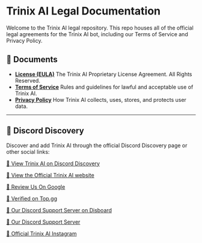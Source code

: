 # Trinix AI Legal Documentation

Welcome to the Trinix AI legal repository. This repo houses all of the official legal agreements for the Trinix AI bot, including our Terms of Service and Privacy Policy.

## 📄 Documents
- **[License (EULA)](legal/LICENSE.txt)**
  The Trinix AI Proprietary License Agreement. All Rights Reserved.  
- **[Terms of Service](legal/terms-of-service.md)**
  Rules and guidelines for lawful and acceptable use of Trinix AI.  
- **[Privacy Policy](legal/privacy-policy.md)** 
  How Trinix AI collects, uses, stores, and protects user data.
  
---

## 📍 Discord Discovery

Discover and add Trinix AI through the official Discord Discovery page or other social links:

[🔗 View Trinix AI on Discord Discovery](https://discord.com/discovery/applications/1332261384490323971)

[🔗 View the Official Trinix AI website](https://trinix.gg/)

[🔗 Review Us On Google](https://g.page/r/CRVWqO0LAjNNEAI/review)

[🔗 Verified on Top.gg](https://top.gg/bot/1332261384490323971?s=0267d8602ea2f)

[🔗 Our Discord Support Server on Disboard](https://disboard.org/server/1363435820488589412)

[🔗 Our Discord Support Server](https://discord.gg/HYWguG6b)

[🔗 Official Trinix AI Instagram](https://www.instagram.com/trinixai/)
